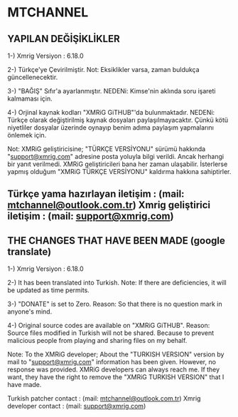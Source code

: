 # MTCHANNEL

YAPILAN DEĞİŞİKLİKLER
---------------------
1-) Xmrig Versiyon : 6.18.0

2-) Türkçe'ye Çevirilmiştir.
Not: Eksiklikler varsa, zaman buldukça güncellenecektir.

3-) "BAĞIŞ" Sıfır'a ayarlanmıştır.
NEDENi: Kimse'nin aklında soru işareti kalmaması için.

4-) Orjinal kaynak kodları "XMRiG GiTHUB"'da bulunmaktadır. 
NEDENi: Türkçe olarak değiştirilmiş kaynak dosyaları paylaşılmayacaktır.
Çünkü kötü niyetliler dosyalar üzerinde oynayıp benim adıma paylaşım yapmalarını önlemek için.

Not: XMRiG geliştiricisine; "TÜRKÇE VERSİYONU" sürümü hakkında "support@xmrig.com" adresine posta yoluyla
bilgi verildi. Ancak herhangi bir yanıt verilmedi. XMRiG geliştiricileri bana her zaman ulaşabilir.
İsterlerse yapmış olduğum "XMRiG TÜRKÇE VERSİYONU" kaldırma hakkına sahiptirler.

Türkçe yama hazırlayan iletişim : (mail: mtchannel@outlook.com.tr)
Xmrig geliştirici iletişim      : (mail: support@xmrig.com)
------------------------------------------------------------------------------------------------------------------

THE CHANGES THAT HAVE BEEN MADE (google translate)
-------------------------------
1-) Xmrig Versiyon : 6.18.0

2-) It has been translated into Turkish.
Note: If there are deficiencies, it will be updated as time permits.

3-) "DONATE" is set to Zero.
Reason: So that there is no question mark in anyone's mind.

4-) Original source codes are available on "XMRiG GiTHUB".
Reason: Source files modified in Turkish will not be shared.
Because to prevent malicious people from playing and sharing files on my behalf.

Note: To the XMRiG developer; About the "TURKISH VERSION" version by mail to "support@xmrig.com"
information has been given. However, no response was provided. XMRiG developers can always reach me.
If they want, they have the right to remove the "XMRiG TURKISH VERSION" that I have made.

Turkish patcher contact : (mail: mtchannel@outlook.com.tr)
Xmrig developer contact : (mail: support@xmrig.com)
